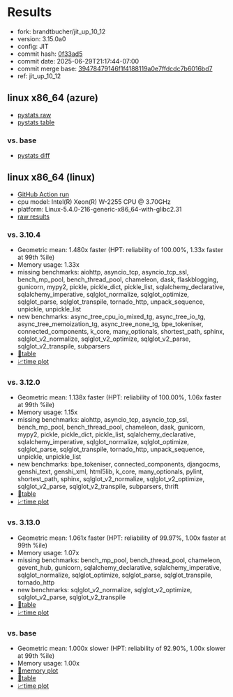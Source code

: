 # Results

- fork: brandtbucher/jit_up_10_12
- version: 3.15.0a0
- config: JIT
- commit hash: [0f33ad5](https://github.com/brandtbucher/cpython/commit/0f33ad5)
- commit date: 2025-06-29T21:17:44-07:00
- commit merge base: [39478479146f1f4188119a0e7ffdcdc7b6016bd7](https://github.com/python/cpython/commit/39478479146f1f4188119a0e7ffdcdc7b6016bd7)
- ref: jit_up_10_12

## linux x86_64 (azure)

- [pystats raw](bm-20250629-azure-x86_64-brandtbucher-jit_up_10_12-3.15.0a0-0f33ad5-pystats.json)
- [pystats table](bm-20250629-azure-x86_64-brandtbucher-jit_up_10_12-3.15.0a0-0f33ad5-pystats.md)

### vs. base

- [pystats diff](bm-20250629-azure-x86_64-brandtbucher-jit_up_10_12-3.15.0a0-0f33ad5-pystats-vs-base.md)

## linux x86_64 (linux)

- [GitHub Action run](https://github.com/faster-cpython/benchmarking/actions/runs/15963753597)
- cpu model: Intel(R) Xeon(R) W-2255 CPU @ 3.70GHz
- platform: Linux-5.4.0-216-generic-x86_64-with-glibc2.31
- [raw results](bm-20250629-linux-x86_64-brandtbucher-jit_up_10_12-3.15.0a0-0f33ad5.json)

### vs. 3.10.4

- Geometric mean: 1.480x faster (HPT: reliability of 100.00%, 1.33x faster at 99th %ile)
- Memory usage: 1.33x
- missing benchmarks: aiohttp, asyncio_tcp, asyncio_tcp_ssl, bench_mp_pool, bench_thread_pool, chameleon, dask, flaskblogging, gunicorn, mypy2, pickle, pickle_dict, pickle_list, sqlalchemy_declarative, sqlalchemy_imperative, sqlglot_normalize, sqlglot_optimize, sqlglot_parse, sqlglot_transpile, tornado_http, unpack_sequence, unpickle, unpickle_list
- new benchmarks: async_tree_cpu_io_mixed_tg, async_tree_io_tg, async_tree_memoization_tg, async_tree_none_tg, bpe_tokeniser, connected_components, k_core, many_optionals, shortest_path, sphinx, sqlglot_v2_normalize, sqlglot_v2_optimize, sqlglot_v2_parse, sqlglot_v2_transpile, subparsers
- [📄table](bm-20250629-linux-x86_64-brandtbucher-jit_up_10_12-3.15.0a0-0f33ad5-vs-3.10.4.md)
- [📈time plot](bm-20250629-linux-x86_64-brandtbucher-jit_up_10_12-3.15.0a0-0f33ad5-vs-3.10.4.svg)

### vs. 3.12.0

- Geometric mean: 1.138x faster (HPT: reliability of 100.00%, 1.06x faster at 99th %ile)
- Memory usage: 1.15x
- missing benchmarks: aiohttp, asyncio_tcp, asyncio_tcp_ssl, bench_mp_pool, bench_thread_pool, chameleon, dask, gunicorn, mypy2, pickle, pickle_dict, pickle_list, sqlalchemy_declarative, sqlalchemy_imperative, sqlglot_normalize, sqlglot_optimize, sqlglot_parse, sqlglot_transpile, tornado_http, unpack_sequence, unpickle, unpickle_list
- new benchmarks: bpe_tokeniser, connected_components, djangocms, genshi_text, genshi_xml, html5lib, k_core, many_optionals, pylint, shortest_path, sphinx, sqlglot_v2_normalize, sqlglot_v2_optimize, sqlglot_v2_parse, sqlglot_v2_transpile, subparsers, thrift
- [📄table](bm-20250629-linux-x86_64-brandtbucher-jit_up_10_12-3.15.0a0-0f33ad5-vs-3.12.0.md)
- [📈time plot](bm-20250629-linux-x86_64-brandtbucher-jit_up_10_12-3.15.0a0-0f33ad5-vs-3.12.0.svg)

### vs. 3.13.0

- Geometric mean: 1.061x faster (HPT: reliability of 99.97%, 1.00x faster at 99th %ile)
- Memory usage: 1.07x
- missing benchmarks: bench_mp_pool, bench_thread_pool, chameleon, gevent_hub, gunicorn, sqlalchemy_declarative, sqlalchemy_imperative, sqlglot_normalize, sqlglot_optimize, sqlglot_parse, sqlglot_transpile, tornado_http
- new benchmarks: sqlglot_v2_normalize, sqlglot_v2_optimize, sqlglot_v2_parse, sqlglot_v2_transpile
- [📄table](bm-20250629-linux-x86_64-brandtbucher-jit_up_10_12-3.15.0a0-0f33ad5-vs-3.13.0.md)
- [📈time plot](bm-20250629-linux-x86_64-brandtbucher-jit_up_10_12-3.15.0a0-0f33ad5-vs-3.13.0.svg)

### vs. base

- Geometric mean: 1.000x slower (HPT: reliability of 92.90%, 1.00x slower at 99th %ile)
- Memory usage: 1.00x
- [🧠memory plot](bm-20250629-linux-x86_64-brandtbucher-jit_up_10_12-3.15.0a0-0f33ad5-vs-base-mem.svg)
- [📄table](bm-20250629-linux-x86_64-brandtbucher-jit_up_10_12-3.15.0a0-0f33ad5-vs-base.md)
- [📈time plot](bm-20250629-linux-x86_64-brandtbucher-jit_up_10_12-3.15.0a0-0f33ad5-vs-base.svg)

